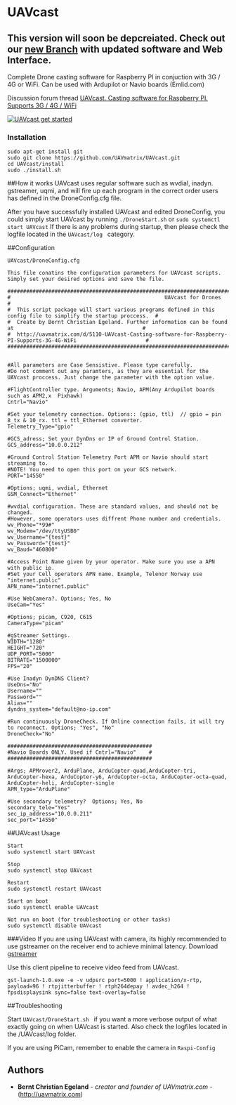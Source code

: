 # UAVcast


## This version will soon be depcreiated. Check out our [new Branch](https://github.com/UAVmatrix/UAVcast/tree/Web_UI) with updated software and Web Interface. 


Complete Drone casting software for Raspberry PI in conjuction with 3G / 4G or WiFi. Can be used with Ardupilot or Navio boards (Emlid.com)

Discussion forum thread
[UAVcast. Casting software for Raspberry PI. Supports 3G / 4G / WiFi](http://uavmatrix.com/viewpost/5/110/741/0/Raspberry-Pi/UAVcast.-Casting-software-for-Raspberry-PI.-Supports-3G-/-4G-/-WiFi.)


[![UAVcast get started](https://img.youtube.com/vi/bz7Jlo1rRl0/0.jpg)](https://www.youtube.com/watch?v=bz7Jlo1rRl0)


### Installation

```
sudo apt-get install git
sudo git clone https://github.com/UAVmatrix/UAVcast.git
cd UAVcast/install
sudo ./install.sh
```

##How it works
UAVcast uses regular software such as wvdial, inadyn. gstreamer, uqmi, and will fire up each program in the correct order users has defined in the DroneConfig.cfg file. 
 
After you have successfully installed UAVcast and edited DroneConfig, you could simply start UAVcast by running ``` ./DroneStart.sh ``` or ``` sudo systemctl start UAVcast ```
If there is any problems during startup, then please check the logfile located in the ```UAVcast/log ``` category.
 
 
##Configuration
 
``` 
UAVcast/DroneConfig.cfg

This file conatins the configuration parameters for UAVcast scripts. Simply set your desired options and save the file.
 
###################################################################################################################
#                                                 UAVcast for Drones                                              #
#  This script package will start various programs defined in this config file to simplify the startup proccess.  #
#  Create by Bernt Christian Egeland. Further information can be found at                                         #             
#  http://uavmatrix.com/d/5110-UAVcast-Casting-software-for-Raspberry-PI-Supports-3G-4G-WiFi                      #
###################################################################################################################
 
 
#All parameters are Case Sensistive. Please type carefully.
#Do not comment out any paramters, as they are essential for the UAVcast proccess. Just change the parameter with the option value.
 
#FlightController type. Arguments; Navio, APM(Any Ardupilot boards such as APM2,x  Pixhawk)
Cntrl="Navio"
 
#Set your telemetry connection. Options:: (gpio, ttl)  // gpio = pin 8_tx & 10_rx. ttl = ttl_Ethernet converter.
Telemetry_Type="gpio"

#GCS_adress; Set your DynDns or IP of Ground Control Station.
GCS_address="10.0.0.212"
 
#Ground Control Station Telemetry Port APM or Navio should start streaming to.
#NOTE! You need to open this port on your GCS network.
PORT="14550"
 
#Options; uqmi, wvdial, Ethernet
GSM_Connect="Ethernet"
 
#wvdial configuration. These are standard values, and should not be changed.
#However, some operators uses diffrent Phone number and credentials. 
wv_Phone="*99#"
wv_Modem="/dev/ttyUSB0"
wv_Username="{test}"
wv_Password="{test}"
wv_Baud="460800"
 
#Access Point Name given by your operator. Make sure you use a APN with public ip.
#Set your Cell operators APN name. Example, Telenor Norway use "internet.public"
APN_name="internet.public"
 
#Use WebCamera?. Options; Yes, No
UseCam="Yes"
 
#Options; picam, C920, C615
CameraType="picam"
 
#gStreamer Settings.
WIDTH="1280"
HEIGHT="720"
UDP_PORT="5000"
BITRATE="1500000"
FPS="20"
 
#Use Inadyn DynDNS Client?
UseDns="No"
Username=""
Password=""
Alias=""
dyndns_system="default@no-ip.com"
 
#Run continuously DroneCheck. If Online connection fails, it will try to reconnect. Options; "Yes", "No"
DroneCheck="No"
 
##############################################
#Navio Boards ONLY. Used if Cntrl="Navio"    #
##############################################
 
#Args; APMrover2, ArduPlane, ArduCopter-quad,ArduCopter-tri, ArduCopter-hexa, ArduCopter-y6, ArduCopter-octa, ArduCopter-octa-quad, ArduCopter-heli, ArduCopter-single
APM_type="ArduPlane"
 
#Use secondary telemetry?  Options; Yes, No 
secondary_tele="Yes"
sec_ip_address="10.0.0.211"
sec_port="14550"
```

##UAVcast Usage

```
Start
sudo systemctl start UAVcast

Stop
sudo systemctl stop UAVcast

Restart
sudo systemctl restart UAVcast

Start on boot 
sudo systemctl enable UAVcast

Not run on boot (for troubleshooting or other tasks)
sudo systemctl disable UAVcast

```
 
###Video
If you are using UAVcast with camera, its highly recommended to use gstreamer on the receiver end to achieve minimal latency.
Download [gstreamer](https://gstreamer.freedesktop.org/download/)

Use this client pipeline to receive video feed from UAVcast.
``` 
gst-launch-1.0.exe -e -v udpsrc port=5000 ! application/x-rtp, payload=96 ! rtpjitterbuffer ! rtph264depay ! avdec_h264 ! fpsdisplaysink sync=false text-overlay=false 
```

##Troubleshooting

Start ```UAVcast/DroneStart.sh ``` if you want a more verbose output of what exactly going on when UAVcast is started.
Also check the logfiles located in the /UAVcast/log folder.


If you are using PiCam, remember to enable the camera in ```Raspi-Config```


## Authors

* **Bernt Christian Egeland** - *creator and founder of UAVmatrix.com* - (http://uavmatrix.com)
